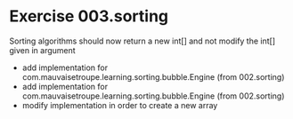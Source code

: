 # Exercise 003.sorting

Sorting algorithms should now return a new int[] and not modify the int[] given in argument 
- add implementation for com.mauvaisetroupe.learning.sorting.bubble.Engine (from 002.sorting)
- add implementation for com.mauvaisetroupe.learning.sorting.bubble.Engine (from 002.sorting)
- modify implementation in order to create a new array


